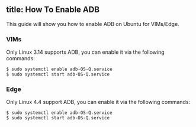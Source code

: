 title: How To Enable ADB
---

This guide will show you how to enable ADB on Ubuntu for VIMs/Edge.

### VIMs
Only Linux 3.14 supports ADB, you can enable it via the following commands:
```
$ sudo systemctl enable adb-OS-Q.service
$ sudo systemctl start adb-OS-Q.service
```

### Edge
Only Linux 4.4 support ADB, you can enable it via the following commands:
```
$ sudo systemctl enable adb-OS-Q.service
$ sudo systemctl start adb-OS-Q.service
```
